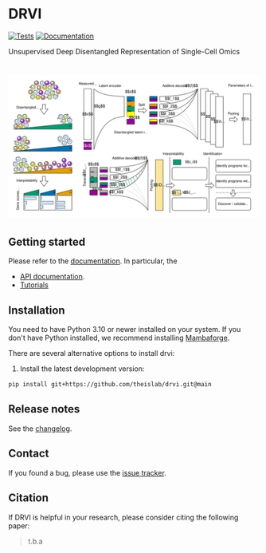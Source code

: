 # DRVI

[![Tests][badge-tests]][link-tests]
[![Documentation][badge-docs]][link-docs]

[badge-tests]: https://img.shields.io/github/actions/workflow/status/theislab/drvi/test.yaml?branch=main
[link-tests]: https://github.com/theislab/drvi/actions/workflows/test.yml
[badge-docs]: https://img.shields.io/readthedocs/drvi

Unsupervised Deep Disentangled Representation of Single-Cell Omics

<h1 align="center">
    <picture>
        <source srcset=".github/misc/concept.svg">
        <img width="800" src=".github/misc/concept.svg" alt="DRVI concept">
    </picture>
</h1>

## Getting started

Please refer to the [documentation][link-docs]. In particular, the

-   [API documentation][link-api].
-   [Tutorials][link-tutorials]

## Installation

You need to have Python 3.10 or newer installed on your system. If you don't have
Python installed, we recommend installing [Mambaforge](https://github.com/conda-forge/miniforge#mambaforge).

There are several alternative options to install drvi:

<!--
1. Install the latest release of `drvi-py` from [PyPI][link-pypi]:

```bash
pip install drvi-py
```
-->

1. Install the latest development version:

```bash
pip install git+https://github.com/theislab/drvi.git@main
```

## Release notes

See the [changelog][changelog].

## Contact

[//]: # "TODO: make clear where to ask questions:"
[//]: # "For questions and help requests, you can reach out in the [scverse discourse][scverse-discourse]."

If you found a bug, please use the [issue tracker][issue-tracker].

## Citation

If DRVI is helpful in your research, please consider citing the following paper:

> t.b.a

[issue-tracker]: https://github.com/theislab/drvi/issues
[changelog]: https://drvi.readthedocs.io/latest/changelog.html
[link-docs]: https://drvi.readthedocs.io
[link-api]: https://drvi.readthedocs.io/latest/api.html
[link-tutorials]: https://drvi.readthedocs.io/latest/tutorials.html
[link-pypi]: https://pypi.org/project/drvi-py
